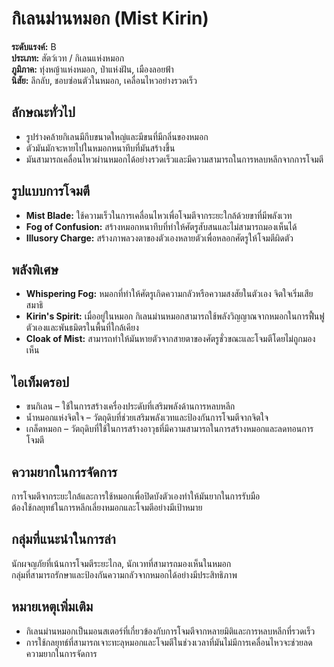 # กิเลนม่านหมอก (Mist Kirin)

**ระดับแรงค์:** B  
**ประเภท:** สัตว์เวท / กิเลนแห่งหมอก  
**ภูมิภาค:** ทุ่งหญ้าแห่งหมอก, ป่าแห่งฝัน, เมืองลอยฟ้า  
**นิสัย:** ลึกลับ, ชอบซ่อนตัวในหมอก, เคลื่อนไหวอย่างรวดเร็ว

## ลักษณะทั่วไป
- รูปร่างคล้ายกิเลนมีกีบขนาดใหญ่และมีขนที่มีกลิ่นของหมอก  
- ตัวมันมักจะหายไปในหมอกหนาทึบที่มันสร้างขึ้น  
- มันสามารถเคลื่อนไหวผ่านหมอกได้อย่างรวดเร็วและมีความสามารถในการหลบหลีกจากการโจมตี

## รูปแบบการโจมตี
- **Mist Blade:** ใช้ความเร็วในการเคลื่อนไหวเพื่อโจมตีจากระยะใกล้ด้วยขาที่มีพลังเวท  
- **Fog of Confusion:** สร้างหมอกหนาทึบที่ทำให้ศัตรูสับสนและไม่สามารถมองเห็นได้  
- **Illusory Charge:** สร้างภาพลวงตาของตัวเองหลายตัวเพื่อหลอกศัตรูให้โจมตีผิดตัว

## พลังพิเศษ
- **Whispering Fog:** หมอกที่ทำให้ศัตรูเกิดความกลัวหรือความสงสัยในตัวเอง จิตใจเริ่มเสียสมาธิ  
- **Kirin's Spirit:** เมื่ออยู่ในหมอก กิเลนม่านหมอกสามารถใช้พลังวิญญาณจากหมอกในการฟื้นฟูตัวเองและพันธมิตรในพื้นที่ใกล้เคียง  
- **Cloak of Mist:** สามารถทำให้มันหายตัวจากสายตาของศัตรูชั่วขณะและโจมตีโดยไม่ถูกมองเห็น

## ไอเท็มดรอป
- ขนกิเลน – ใช้ในการสร้างเครื่องประดับที่เสริมพลังด้านการหลบหลีก  
- น้ำหมอกแห่งจิตใจ – วัตถุดิบที่ช่วยเสริมพลังเวทและป้องกันการโจมตีจากจิตใจ  
- เกล็ดหมอก – วัตถุดิบที่ใช้ในการสร้างอาวุธที่มีความสามารถในการสร้างหมอกและลดทอนการโจมตี

## ความยากในการจัดการ
การโจมตีจากระยะใกล้และการใช้หมอกเพื่อปิดบังตัวเองทำให้มันยากในการรับมือ  
ต้องใช้กลยุทธ์ในการหลีกเลี่ยงหมอกและโจมตีอย่างมีเป้าหมาย

## กลุ่มที่แนะนำในการล่า
นักผจญภัยที่เน้นการโจมตีระยะไกล, นักเวทที่สามารถมองเห็นในหมอก  
กลุ่มที่สามารถรักษาและป้องกันความกลัวจากหมอกได้อย่างมีประสิทธิภาพ

## หมายเหตุเพิ่มเติม
- กิเลนม่านหมอกเป็นมอนสเตอร์ที่เกี่ยวข้องกับการโจมตีจากหลายมิติและการหลบหลีกที่รวดเร็ว  
- การใช้กลยุทธ์ที่สามารถเจาะทะลุหมอกและโจมตีในช่วงเวลาที่มันไม่มีการเคลื่อนไหวจะช่วยลดความยากในการจัดการ

